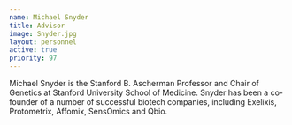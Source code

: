 ```yaml
---
name: Michael Snyder
title: Advisor
image: Snyder.jpg
layout: personnel
active: true
priority: 97
---
```

Michael Snyder is the Stanford B. Ascherman Professor and Chair of Genetics at Stanford University School of Medicine.  Snyder has been a co-founder of a number of successful biotech companies, including Exelixis, Protometrix, Affomix, SensOmics and Qbio.
